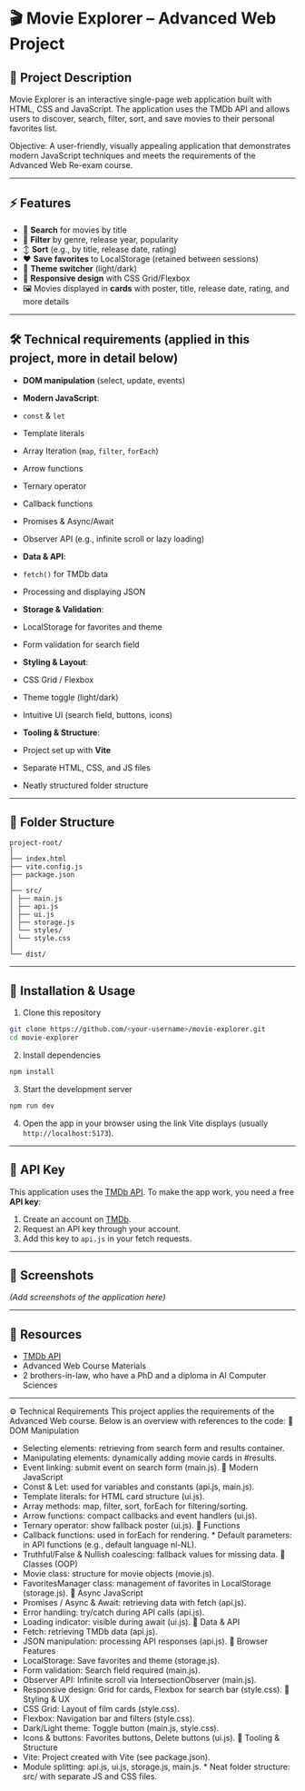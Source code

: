 # 🎬 Movie Explorer – Advanced Web Project

## 📌 Project Description

Movie Explorer is an interactive single-page web application built with HTML, CSS and JavaScript.
The application uses the TMDb API and allows users to discover, search, filter, sort, and save movies to their personal favorites list.

Objective: A user-friendly, visually appealing application that demonstrates modern JavaScript techniques and meets the requirements of the Advanced Web Re-exam course.

---

## ⚡ Features

* 🔎 **Search** for movies by title
* 🎯 **Filter** by genre, release year, popularity
* ↕️ **Sort** (e.g., by title, release date, rating)
* ❤️ **Save favorites** to LocalStorage (retained between sessions)
* 🎨 **Theme switcher** (light/dark)
* 📱 **Responsive design** with CSS Grid/Flexbox
* 🖼️ Movies displayed in **cards** with poster, title, release date, rating, and more details

---

## 🛠️ Technical requirements (applied in this project, more in detail below)

* **DOM manipulation** (select, update, events)
* **Modern JavaScript**:

* `const` & `let`
* Template literals
* Array Iteration (`map`, `filter`, `forEach`)
* Arrow functions
* Ternary operator
* Callback functions
* Promises & Async/Await
* Observer API (e.g., infinite scroll or lazy loading)
* **Data & API**:

* `fetch()` for TMDb data
* Processing and displaying JSON
* **Storage & Validation**:

* LocalStorage for favorites and theme
* Form validation for search field
* **Styling & Layout**:

* CSS Grid / Flexbox
* Theme toggle (light/dark)
* Intuitive UI (search field, buttons, icons)
* **Tooling & Structure**:

* Project set up with **Vite**
* Separate HTML, CSS, and JS files
* Neatly structured folder structure

---

## 📂 Folder Structure

```
project-root/
│
├── index.html
├── vite.config.js
├── package.json
│
├── src/
│ ├── main.js
│ ├── api.js
│ ├── ui.js
│ ├── storage.js
│ └── styles/
│ └── style.css
│
└── dist/
```

---

## 🚀 Installation & Usage

1. Clone this repository

```bash
git clone https://github.com/<your-username>/movie-explorer.git
cd movie-explorer
```
2. Install dependencies

```bash
npm install
```
3. Start the development server

```bash
npm run dev
```
4. Open the app in your browser using the link Vite displays (usually `http://localhost:5173`).

---

## 🔑 API Key

This application uses the [TMDb API](https://developer.themoviedb.org/).
To make the app work, you need a free **API key**:

1. Create an account on [TMDb](https://www.themoviedb.org/).
2. Request an API key through your account.
3. Add this key to `api.js` in your fetch requests.

---

## 📸 Screenshots

*(Add screenshots of the application here)*

---

## 📖 Resources

* [TMDb API](https://developer.themoviedb.org/)
* Advanced Web Course Materials
* 2 brothers-in-law, who have a PhD and a diploma in AI Computer Sciences

---

⚙️ Technical Requirements
This project applies the requirements of the Advanced Web course. Below is an overview with references to the code:
🔹 DOM Manipulation
* Selecting elements: retrieving from search form and results container.
* Manipulating elements: dynamically adding movie cards in #results.
* Event linking: submit event on search form (main.js).
🔹 Modern JavaScript
* Const & Let: used for variables and constants (api.js, main.js).
* Template literals: for HTML card structure (ui.js).
* Array methods: map, filter, sort, forEach for filtering/sorting.
* Arrow functions: compact callbacks and event handlers (ui.js).
* Ternary operator: show fallback poster (ui.js).
🔹 Functions
* Callback functions: used in forEach for rendering. * Default parameters: in API functions (e.g., default language nl-NL).
* Truthful/False & Nullish coalescing: fallback values ​​for missing data.
🔹 Classes (OOP)
* Movie class: structure for movie objects (movie.js).
* FavoritesManager class: management of favorites in LocalStorage (storage.js).
🔹 Async JavaScript
* Promises / Async & Await: retrieving data with fetch (api.js).
* Error handling: try/catch during API calls (api.js).
* Loading indicator: visible during await (ui.js).
🔹 Data & API
* Fetch: retrieving TMDb data (api.js).
* JSON manipulation: processing API responses (api.js). 
🔹 Browser Features
* LocalStorage: Save favorites and theme (storage.js).
* Form validation: Search field required (main.js).
* Observer API: Infinite scroll via IntersectionObserver (main.js).
* Responsive design: Grid for cards, Flexbox for search bar (style.css).
🔹 Styling & UX
* CSS Grid: Layout of film cards (style.css).
* Flexbox: Navigation bar and filters (style.css).
* Dark/Light theme: Toggle button (main.js, style.css).
* Icons & buttons: Favorites buttons, Delete buttons (ui.js).
🔹 Tooling & Structure
* Vite: Project created with Vite (see package.json).
* Module splitting: api.js, ui.js, storage.js, main.js. * Neat folder structure: src/ with separate JS and CSS files.
